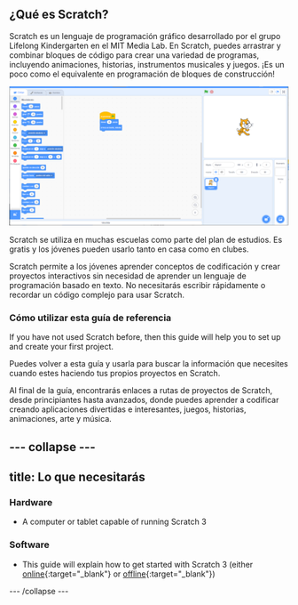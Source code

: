 ## ¿Qué es Scratch?
Scratch es un lenguaje de programación gráfico desarrollado por el grupo Lifelong Kindergarten en el MIT Media Lab. En Scratch, puedes arrastrar y combinar bloques de código para crear una variedad de programas, incluyendo animaciones, historias, instrumentos musicales y juegos. ¡Es un poco como el equivalente en programación de bloques de construcción!

![Una captura de pantalla de Scratch.](images/showcase_static.png)

Scratch se utiliza en muchas escuelas como parte del plan de estudios. Es gratis y los jóvenes pueden usarlo tanto en casa como en clubes.

Scratch permite a los jóvenes aprender conceptos de codificación y crear proyectos interactivos sin necesidad de aprender un lenguaje de programación basado en texto. No necesitarás escribir rápidamente o recordar un código complejo para usar Scratch.

### Cómo utilizar esta guía de referencia
If you have not used Scratch before, then this guide will help you to set up and create your first project.

Puedes volver a esta guía y usarla para buscar la información que necesites cuando estes haciendo tus propios proyectos en Scratch.

Al final de la guía, encontrarás enlaces a rutas de proyectos de Scratch, desde principiantes hasta avanzados, donde puedes aprender a codificar creando aplicaciones divertidas e interesantes, juegos, historias, animaciones, arte y música.

--- collapse ---
---
title: Lo que necesitarás
---
### Hardware

+ A computer or tablet capable of running Scratch 3

### Software

+ This guide will explain how to get started with Scratch 3 (either [online](https://scratch.mit.edu/){:target="_blank"} or [offline](https://scratch.mit.edu/download){:target="_blank"})


--- /collapse ---
